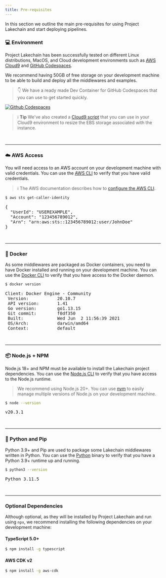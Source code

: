 ```yaml
---
title: Pre-requisites
---
```


In this section we outline the main pre-requisites for using Project Lakechain and start deploying pipelines.

### 💻 Environment

Project Lakechain has been successfully tested on different Linux distributions, MacOS, and Cloud development environments such as [AWS Cloud9](https://docs.aws.amazon.com/cloud9/latest/user-guide/welcome.html) and [GitHub Codespaces](https://github.com/features/codespaces).

We recommend having 50GB of free storage on your development machine to be able to build and deploy all the middlewares and examples.

> 👇 We have a ready made Dev Container for GitHub Codespaces that you can use to get started quickly.

<a href="https://codespaces.new/awslabs/project-lakechain"><img alt="Github Codespaces" src="https://github.com/codespaces/badge.svg" /></a>

> ℹ️ **Tip** We've also created a [Cloud9 script](https://github.com/awslabs/project-lakechain/blob/master/.cloud9/resize.sh) that you can use in your Cloud9 environment to resize the EBS storage associated with the instance.

<br>

---

### ☁️ AWS Access

You will need access to an AWS account on your development machine with valid credentials. You can use the [AWS CLI](https://aws.amazon.com/cli/) to verify that you have valid credentials.

> ℹ️ The AWS documentation describes how to [configure the AWS CLI](https://docs.aws.amazon.com/cli/latest/userguide/cli-configure-quickstart.html).

```bash
$ aws sts get-caller-identity
```
<pre className="terminal" style="margin-top: 0">
{
  "UserId": "USEREXAMPLE",
  "Account": "123456789012",
  "Arn": "arn:aws:sts::123456789012:user/JohnDoe"
}
</pre>

<br>

---

### 🐳 Docker

As some middlewares are packaged as Docker containers, you need to have Docker installed and running on your development machine. You can use the [Docker CLI](https://docs.docker.com/engine/reference/commandline/cli/) to verify that you have access to the Docker daemon.

```bash
$ docker version
```

<pre className="terminal" style="margin-top: 0">
Client: Docker Engine - Community
 Version:           20.10.7
 API version:       1.41
 Go version:        go1.13.15
 Git commit:        f0df350
 Built:             Wed Jun  2 11:56:39 2021
 OS/Arch:           darwin/amd64
 Context:           default
</pre>

<br>

---

### 📦 Node.js + NPM

Node.js 18+ and NPM must be available to install the Lakechain project dependencies. You can use the [Node.js CLI](https://nodejs.org/api/cli.html) to verify that you have access to the Node.js runtime.

> We recommend using Node.js 20+. You can use [nvm](https://github.com/nvm-sh/nvm) to easily manage multiple versions of Node.js on your development machine.

```bash
$ node --version
```

<pre className="terminal" style="margin-top: 0">
v20.3.1
</pre>

<br>

---

### 🐍 Python and Pip

Python 3.9+ and Pip are used to package some Lakechain middlewares written in Python. You can use the [Python](https://docs.python.org/3/using/cmdline.html) binary to verify that you have a Python 3.9+ runtime up and running.

```bash
$ python3 --version
```

<pre className="terminal" style="margin-top: 0">
Python 3.11.5
</pre>

<br>

---

### Optional Dependencies

Although optional, as they will be installed by Project Lakechain and run using `npx`, we recommend installing the following dependencies on your development machine:

#### TypeScript 5.0+

```bash
$ npm install -g typescript
```

#### AWS CDK v2

```bash
$ npm install -g aws-cdk
```
